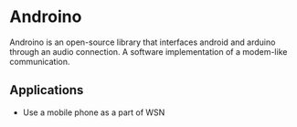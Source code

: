 # Androino #

Androino is an open-source library that interfaces android and arduino through an audio connection. A software implementation of a modem-like communication.


## Applications ##
  * Use a mobile phone as a part of WSN